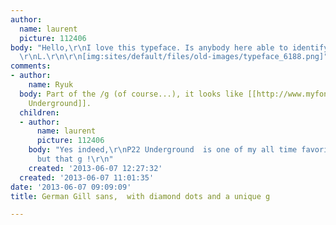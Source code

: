```yaml
---
author:
  name: laurent
  picture: 112406
body: "Hello,\r\nI love this typeface. Is anybody here able to identify it ?\r\n\r\nCheers,
  \r\nL.\r\n\r\n[img:sites/default/files/old-images/typeface_6188.png]"
comments:
- author:
    name: Ryuk
  body: Part of the /g (of course...), it looks like [[http://www.myfonts.com/fonts/p22/underground-pro|P22
    Underground]].
  children:
  - author:
      name: laurent
      picture: 112406
    body: "Yes indeed,\r\nP22 Underground  is one of my all time favorites, but that
      but that g !\r\n"
    created: '2013-06-07 12:27:32'
  created: '2013-06-07 11:01:35'
date: '2013-06-07 09:09:09'
title: German Gill sans,  with diamond dots and a unique g

---
```

